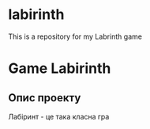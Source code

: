# labirinth
This is a repository for my Labrinth game

# Game Labirinth
## Опис проекту

Лабіринт - це така класна гра


